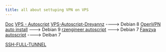 ```yaml
---
title: all about settuping VPN on VPS
---
```


[Doc](https://github.com/daybreakersx/premscript)
[VPS - Autoscript](https://github.com/forphc/VPS-Autoscript/)
[VPS-Autoscript-Dreyannz](https://github.com/Dreyannz/AutoScriptVPS) ----> Debian 8
[OpenVPN auto install](https://github.com/IDwebsource/autoinstall-openvpn-deb8) ---> Debian 9
[rzengineer autoscript](https://github.com/rizalkun/Auto-Installer-VPS) ---> Debian 7
[Fawzya autoscript](https://github.com/ForNesiaFreak/FNS_Debian7) ----> Deiban 7

[SSH-FULL-TUNNEL](https://arazgholami.medium.com/using-ssh-tunneling-as-vpn-with-clients-for-mac-linux-windows-and-ios-android-tv-6e80e98d1e16)
